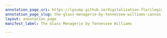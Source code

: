 ```yaml
---
annotation_page_uri: https://lgsump.github.io/digitalization-florilegium/annotations/the-glass-menagerie-by-tennessee-williams-canvas-1-992-419629.json
annotation_page_slug: the-glass-menagerie-by-tennessee-williams-canvas-1-992-419629
layout: annotation_page
manifest_label: The Glass Menagerie by Tennessee Williams

---
```

